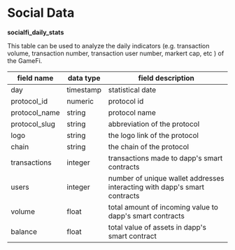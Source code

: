 # Social Data

**socialfi\_daily\_stats**

This table can be used to analyze the daily indicators (e.g. transaction volume, transaction number, transaction user number, markert cap, etc ) of the GameFi.

| field name     | data type | field description                                                         |
| -------------- | --------- | ------------------------------------------------------------------------- |
| day            | timestamp | statistical date                                                          |
| protocol\_id   | numeric   | protocol id                                                               |
| protocol\_name | string    | protocol name                                                             |
| protocol\_slug | string    | abbreviation of the protocol                                              |
| logo           | string    | the logo link of the protocol                                             |
| chain          | string    | the chain of the protocol                                                 |
| transactions   | integer   | transactions made to dapp's smart contracts                               |
| users          | integer   | number of unique wallet addresses interacting with dapp's smart contracts |
| volume         | float     | total amount of incoming value to dapp's smart contracts                  |
| balance        | float     | total value of assets in dapp's smart contract                            |
